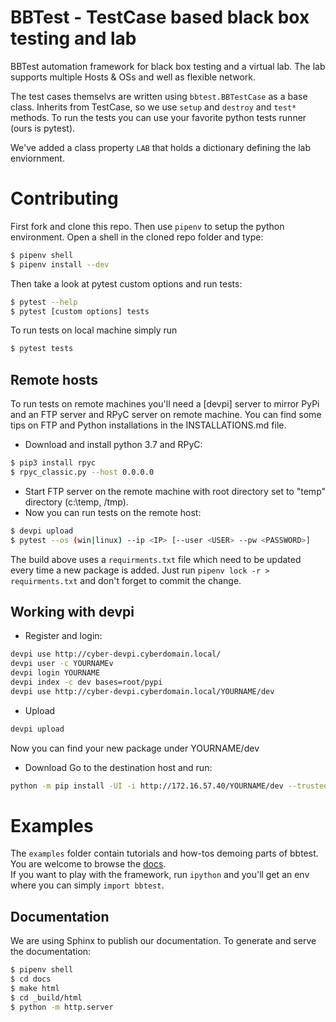 BBTest - TestCase based black box testing and lab
=================================================

BBTest automation framework for black box testing and a virtual lab. The lab supports multiple Hosts & OSs and well as flexible network. 

The test cases themselvs are written using `bbtest.BBTestCase` as a base class.  Inherits from TestCase, so we use `setup` and `destroy` and `test*` methods.
To run the tests you can use your favorite python tests runner (ours is pytest).

We've added a class property `LAB` that holds a dictionary defining the lab enviornment.

# Contributing

First fork and clone this repo.  Then use `pipenv` to setup the python environment.
Open a shell in the cloned repo folder and type:

```bash
$ pipenv shell
$ pipenv install --dev
```
Then take a look at pytest custom options and run tests: 
```bash
$ pytest --help
$ pytest [custom options] tests
```
To run tests on local machine simply run
```bash
$ pytest tests
```
## Remote hosts
To run tests on remote machines you'll need a [devpi] server to mirror PyPi
and an FTP server and RPyC server on remote machine. You can find some tips on FTP and Python installations in the
INSTALLATIONS.md file. 

- Download and install python 3.7 and RPyC:
```bash
$ pip3 install rpyc
$ rpyc_classic.py --host 0.0.0.0
```
- Start FTP server on the remote machine with root directory set to "temp" directory (c:\temp, /tmp).
- Now you can run tests on the remote host:

```bash
$ devpi upload
$ pytest --os (win|linux) --ip <IP> [--user <USER> --pw <PASSWORD>]
```

The build above uses a `requirments.txt` file which need to be updated every
time a new package is added. Just run `pipenv lock -r > requirments.txt` and 
don't forget to commit the change.

## Working with devpi
- Register and login:
```bash
devpi use http://cyber-devpi.cyberdomain.local/
devpi user -c YOURNAMEv
devpi login YOURNAME
devpi index -c dev bases=root/pypi
devpi use http://cyber-devpi.cyberdomain.local/YOURNAME/dev
```
- Upload
```bash
devpi upload
```
Now you can find your new package under YOURNAME/dev
- Download
Go to the destination host and run:
```bash
python -m pip install -UI -i http://172.16.57.40/YOURNAME/dev --trusted-host 172.16.57.40 YOURPACKAGE
```

# Examples
The `examples` folder  contain tutorials and how-tos demoing parts of bbtest. You are 
welcome to browse the
[docs](https://daonb.github.io/bbtest/build/html/examples.html).  
If you want to play with the framework,  run `ipython` and you'll get an env 
where you can simply `import bbtest`.

Documentation
-------------

We are using Sphinx to publish our documentation. To generate and serve the documentation:

```bash
$ pipenv shell
$ cd docs
$ make html
$ cd _build/html
$ python -m http.server
```
